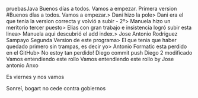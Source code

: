 pruebasJava
Buenos días a todos.
Vamos a empezar.
Primera version
#Buenos días a todos.
Vamos a empezar.>
Dani hizo la pole>
Dani era el que tenia la version correcta y volvió a subir - 2º>
Manuela hizo un meritorio tercer puesto>
Elias con gran trabajo e insistencia logró subir esta linea>
Manuela aqui descubrió el add index.>
Jose Antonio Rodriguez Sampayo Segunda Version de este programa>
El que tenia que haber quedado primero sin trampas, es decir yo>
Antonio Formatic esta perdido en el GitHub>
No estoy tan perdido!
Diego commit push
Diego 2 modificado
Vamos entendiendo este rollo
Vamos entendiendo este rollo by Jose antonio
Anxo

Es viernes y nos vamos 

Sonreí, bogart no cede contra gobiernos
